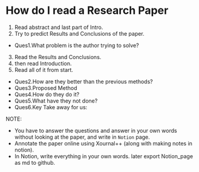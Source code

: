 # How do I read a Research Paper

1. Read abstract and last part of Intro.
2. Try to predict Results and Conclusions of the paper.
  - Ques1.What problem is the author trying to solve?
3. Read the Results and Conclusions. 
4. then read Introduction.
5. Read all of it from start.
  - Ques2.How are they better than the previous methods? 
  - Ques3.Proposed Method 
  - Ques4.How do they do it? 
  - Ques5.What have they not done? 
  - Ques6.Key Take away for us:


NOTE:
- You have to answer the questions and answer in your own words without looking at the paper, and write in `Notion` page.
- Annotate the paper online using Xournal++ (along with making notes in notion).
- In Notion, write everything in your own words. later export Notion_page as md to github.